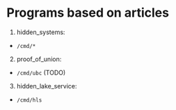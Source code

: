 # Programs based on articles

1. hidden_systems:
- `/cmd/*`
2. proof_of_union:
- `/cmd/ubc` (TODO)
3. hidden_lake_service:
- `/cmd/hls`
